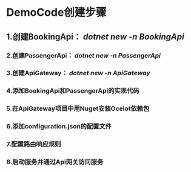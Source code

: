 # DemoCode创建步骤
## 1.创建BookingApi： *dotnet new -n BookingApi*   
### 2.创建PassengerApi： *dotnet new -n PassengerApi*   
### 3.创建ApiGateway： *dotnet new -n ApiGateway*    
### 4.添加BookingApi和PassengerApi的实现代码  
### 5.在ApiGateway项目中用Nuget安装Ocelot依赖包  
### 6.添加configuration.json的配置文件   
### 7.配置路由响应规则   
### 8.启动服务并通过Api网关访问服务   

